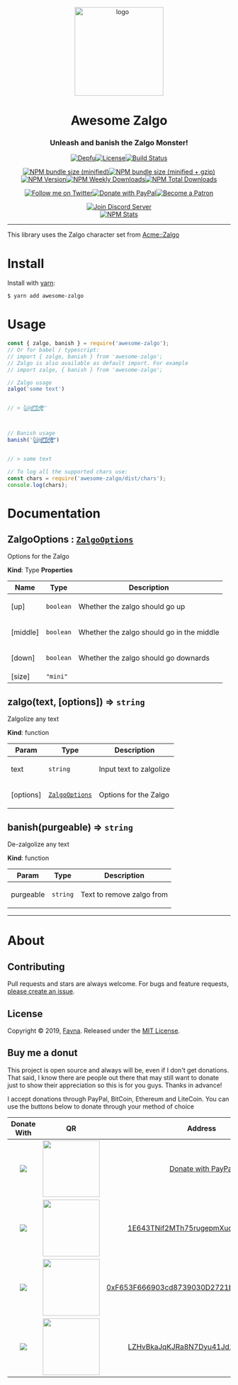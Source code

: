 <div align="center">
  <p>
  <img src="https://storage.googleapis.com/data-sunlight-146313.appspot.com/website-project-icons/zalgo.png" height="200" alt="logo"/>
  </p>

  <p>
<h1> Awesome Zalgo </h1>
<h3> Unleash and banish the Zalgo Monster! </h3>
  </p>
<p>
  <a href="https://depfu.com/repos/Favna/awesome-zalgo"><img src="https://img.shields.io/depfu/Favna/awesome-zalgo.svg?style=flat-square" alt="Depfu" title="Depfu" /></a><!--
  --><a href="https://github.com/Favna/awesome-zalgo/blob/awesome-zalgo/LICENSE.md"><img src="https://img.shields.io/github/license/favna/awesome-zalgo.svg?style=flat-square" alt="License" title="License"></a><!--
  --><a href="https://circleci.com/gh/Favna/awesome-zalgo/tree/master"><img src="https://img.shields.io/circleci/project/github/Favna/awesome-zalgo/master.svg?style=flat-square" alt="Build Status" title="Build Status" /></a>
</p>

<p>
  <a href="https://www.npmjs.com/package/awesome-zalgo"><img src="https://img.shields.io/bundlephobia/min/awesome-zalgo.svg?style=popout-square" alt="NPM bundle size (minified)" title="NPM bundle size (minified)" /></a><!--
  --><a href="https://www.npmjs.com/package/awesome-zalgo"><img src="https://img.shields.io/bundlephobia/minzip/awesome-zalgo.svg?style=flat-square" alt="NPM bundle size (minified + gzip)" title="NPM bundle size (minified + gzip)" /></a><!--  --><a href="https://www.npmjs.com/package/awesome-zalgo"><img src="https://img.shields.io/npm/v/awesome-zalgo.svg?style=flat-square" alt="NPM Version" title="NPM Version" /></a><!--
  --><a href="https://www.npmjs.com/package/awesome-zalgo"><img src="https://img.shields.io/npm/dw/awesome-zalgo.svg?style=flat-square" alt="NPM Weekly Downloads" title="NPM Weekly Downloads" /></a><!--
  --><a href="https://www.npmjs.com/package/awesome-zalgo"><img src="https://img.shields.io/npm/dt/awesome-zalgo.svg?style=flat-square" alt="NPM Total Downloads" title="NPM Total Downloads" /></a>
</p>

<p>
  <a href="https://twitter.com/Favna_/follow"><img src="https://img.shields.io/badge/twitter-follow-brightgreen.svg?logo=twitter&colorB=1DA1F2&style=flat-square&link=https://twitter.com/Favna_/follow" alt="Follow me on Twitter" title="Follow me on Twitter" /></a><!--
  --><a href="https://www.paypal.com/cgi-bin/webscr?cmd=_s-xclick&hosted_button_id=XMAYCF9SDHZ34"><img src="https://img.shields.io/badge/paypal-donate-brightgreen.svg?logo=paypal&colorB=00457C&style=flat-square&link=https://www.paypal.com/cgi-bin/webscr?cmd=_s-xclick&hosted_button_id=XMAYCF9SDHZ34" alt="Donate with PayPal" title="Donate with PayPal" /></a><!--
  --><a href="https://www.patreon.com/bePatron?u=9336537"><img src="https://img.shields.io/badge/patreon-donate-brightgreen.svg?logo=patreon&colorB=F96854&style=flat-square&link=https://www.patreon.com/bePatron?u=9336537" alt="Become a Patron" title="Become a Patron" /></a>
</p>

<p>
  <a href="https://favna.xyz/redirect/server"><img src="https://discordapp.com/api/guilds/512303595966824458/widget.png?style=banner2" alt="Join Discord Server"/></a>
  <br/>
  <a href="https://nodei.co/npm/awesome-zalgo"><img src="https://nodei.co/npm/awesome-zalgo.png" alt="NPM Stats" title="NPM Stats" /></a>
</p>
</div>

---

This library uses the Zalgo character set from  [Acme::Zalgo](https://metacpan.org/pod/Acme::Zalgo)

# Install

Install with [yarn](https://yarnpkg.com):

```sh
$ yarn add awesome-zalgo
```

# Usage

```js
const { zalgo, banish } = require('awesome-zalgo');
// Or for babel / typescript:
// import { zalgo, banish } from 'awesome-zalgo';
// Zalgo is also available as default import. For example
// import zalgo, { banish } from 'awesome-zalgo';

// Zalgo usage
zalgo('some text')


// > ŝ̜̩͇̼̥̼́̏͢o͎͊͜ḿ̛̩̳̖͕̞̩̭ͪe͖̺̣̹̺̋̀͛̽͝ ̖͍̭͓̯̠͑͑͢t̼̪̋͌͢eͯ̋͏͖͎͍̩̭̮x̢͚̄̾̀̈ͧ̓ͩ̚t̪ͫ͝



// Banish usage
banish('ŝ̜̩͇̼̥̼́̏͢o͎͊͜ḿ̛̩̳̖͕̞̩̭ͪe͖̺̣̹̺̋̀͛̽͝ ̖͍̭͓̯̠͑͑͢t̼̪̋͌͢eͯ̋͏͖͎͍̩̭̮x̢͚̄̾̀̈ͧ̓ͩ̚t̪ͫ͝')


// > some text

// To log all the supported chars use:
const chars = require('awesome-zalgo/dist/chars');
console.log(chars);
```

# Documentation

<a name="ZalgoOptions"></a>

## ZalgoOptions : [<code>ZalgoOptions</code>](#ZalgoOptions)
<p>Options for the Zalgo</p>

**Kind**: Type
**Properties**

| Name | Type | Description |
| --- | --- | --- |
| [up] | <code>boolean</code> | <p>Whether the zalgo should go up</p> |
| [middle] | <code>boolean</code> | <p>Whether the zalgo should go in the middle</p> |
| [down] | <code>boolean</code> | <p>Whether the zalgo should go downards</p> |
| [size] | <code>"mini" || "maxi" || ""</code> | <p>whethWhether the zalgo should be mini, maxi or neither<code></code></p> |

<a name="zalgo"></a>

## zalgo(text, [options]) ⇒ <code>string</code>
<p>Zalgolize any text</p>

**Kind**: function  

| Param | Type | Description |
| --- | --- | --- |
| text | <code>string</code> | <p>Input text to zalgolize</p> |
| [options] | <code><a href="#ZalgoOptions">ZalgoOptions</a></code> | <p>Options for the Zalgo</p> |

<a name="banish"></a>

## banish(purgeable) ⇒ <code>string</code>
<p>De-zalgolize any text</p>

**Kind**: function  

| Param | Type | Description |
| --- | --- | --- |
| purgeable | <code>string</code> | <p>Text to remove zalgo from</p> |

* * *

# About

## Contributing

Pull requests and stars are always welcome. For bugs and feature requests, [please create an issue](https://www.github.com/favna/awesome-zalgo/issues/new).

## License

Copyright © 2019, [Favna](https://github.com/favna).
Released under the [MIT License](LICENSE.md).

## Buy me a donut

This project is open source and always will be, even if I don't get donations. That said, I know there are people out there that may still want to donate just to show their appreciation so this is for you guys. Thanks in advance!

I accept donations through PayPal, BitCoin, Ethereum and LiteCoin. You can use the buttons below to donate through your method of choice

|Donate With|QR|Address|
|:---:|:---:|:---:|
<a href="https://www.paypal.com/cgi-bin/webscr?cmd=_s-xclick&hosted_button_id=XMAYCF9SDHZ34"><img src="https://storage.googleapis.com/data-sunlight-146313.appspot.com/ribbon/paypaldonate.png"></a>|<a href="https://www.paypal.com/cgi-bin/webscr?cmd=_s-xclick&hosted_button_id=XMAYCF9SDHZ34"><img src="https://storage.googleapis.com/data-sunlight-146313.appspot.com/ribbon/paypalqr.png" width="128"></a>|[Donate with PayPal](https://www.paypal.com/cgi-bin/webscr?cmd=_s-xclick&hosted_button_id=XMAYCF9SDHZ34)|
<img src="https://storage.googleapis.com/data-sunlight-146313.appspot.com/ribbon/bitcoindonate.png">|<img src="https://storage.googleapis.com/data-sunlight-146313.appspot.com/ribbon/bitcoinqr.png" width="128">|<a href="bitcoin:1E643TNif2MTh75rugepmXuq35Tck4TnE5?amount=0.01&label=Favna%27%20Ribbon%20Discord%20Bot">1E643TNif2MTh75rugepmXuq35Tck4TnE5</a>|
<img src="https://storage.googleapis.com/data-sunlight-146313.appspot.com/ribbon/ethereumdonate.png">|<img src="https://storage.googleapis.com/data-sunlight-146313.appspot.com/ribbon/ethereumqr.png" width="128">|<a href="ethereum:0xF653F666903cd8739030D2721bF01095896F5D6E?amount=0.01&label=Favna%27%20Ribbon%20Discord%20Bot">0xF653F666903cd8739030D2721bF01095896F5D6E</a>|
<img src="https://storage.googleapis.com/data-sunlight-146313.appspot.com/ribbon/litecoindonate.png">|<img src="https://storage.googleapis.com/data-sunlight-146313.appspot.com/ribbon/litecoinqr.png" width="128">|<a href="litecoin:LZHvBkaJqKJRa8N7Dyu41Jd1PDBAofCik6?amount=0.01&label=Favna%27%20Ribbon%20Discord%20Bot">LZHvBkaJqKJRa8N7Dyu41Jd1PDBAofCik6</a>|
